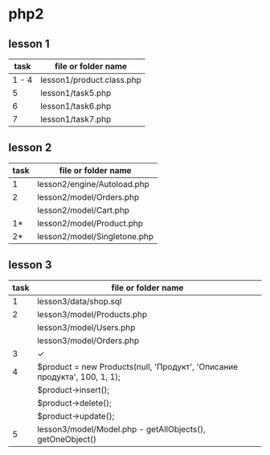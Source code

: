 # php2
## lesson 1
task  | file or folder name  |
------------- | ------------- |
1 - 4 | lesson1/product.class.php |
5  | lesson1/task5.php  |
6  | lesson1/task6.php  |
7  | lesson1/task7.php  |
## lesson 2 
| task  | file or folder name  |
| ------------- | ------------- |
| 1 | lesson2/engine/Autoload.php |
| 2 | lesson2/model/Orders.php |
|  | lesson2/model/Cart.php |
| 1* | lesson2/model/Product.php |
| 2* | lesson2/model/Singletone.php |
## lesson 3
| task  | file or folder name  |
| ------------- | ------------- |
| 1 | lesson3/data/shop.sql |
| 2 | lesson3/model/Products.php |
|  | lesson3/model/Users.php |
|  | lesson3/model/Orders.php |
| 3 | ✓ |
| 4 | 	$product = new Products(null, 'Продукт', 'Описание продукта', 100, 1, 1);|
|  |    $product->insert();|
|  |  	$product->delete();|
|  |  	$product->update(); |
| 5 |  	lesson3/model/Model.php - getAllObjects(), getOneObject()|



